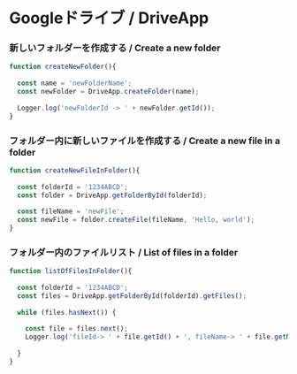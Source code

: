 # Googleドライブ / DriveApp

### 新しいフォルダーを作成する / Create a new folder
```.js
function createNewFolder(){
   
  const name = 'newFolderName';
  const newFolder = DriveApp.createFolder(name);
   
  Logger.log('newFolderId -> ' + newFolder.getId());
}
```

### フォルダー内に新しいファイルを作成する / Create a new file in a folder
```.js
function createNewFileInFolder(){
 
  const folderId = '1234ABCD';
  const folder = DriveApp.getFolderById(folderId);
   
  const fileName = 'newFile';
  const newFile = folder.createFile(fileName, 'Hello, world');
}
```

### フォルダー内のファイルリスト / List of files in a folder
```.js
function listOfFilesInFolder(){
 
  const folderId = '1234ABCD';
  const files = DriveApp.getFolderById(folderId).getFiles();
   
  while (files.hasNext()) {
     
    const file = files.next();
    Logger.log('fileId-> ' + file.getId() + ', fileName-> ' + file.getName());
     
  }
}
```
